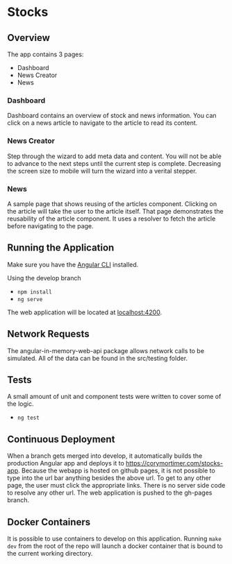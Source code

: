 # Stocks

## Overview

The app contains 3 pages:
* Dashboard
* News Creator
* News

### Dashboard

Dashboard contains an overview of stock and news information. You can click on a news article to navigate to the article to read its content.

### News Creator

Step through the wizard to add meta data and content. You will not be able to advance to the next steps until the current step is complete. Decreasing the screen size to mobile will turn the wizard into a verital stepper.

### News

A sample page that shows reusing of the articles component. Clicking on the article will take the user to the article itself. That page demonstrates the reusability of the article component. It uses a resolver to fetch the article before navigating to the page.

## Running the Application

Make sure you have the [Angular CLI](https://cli.angular.io/) installed.

Using the develop branch
* `npm install`
* `ng serve`

The web application will be located at [localhost:4200](http://localhost:4200).

## Network Requests

The angular-in-memory-web-api package allows network calls to be simulated. All of the data can be found in the src/testing folder.

## Tests

A small amount of unit and component tests were written to cover some of the logic.

* `ng test`

## Continuous Deployment

When a branch gets merged into develop, it automatically builds the production Angular app and deploys it to https://corymortimer.com/stocks-app. Because the webapp is hosted on github pages, it is not possible to type into the url bar anything besides the above url. To get to any other page, the user must click the appropriate links. There is no server side code to resolve any other url. The web application is pushed to the gh-pages branch.

## Docker Containers

It is possible to use containers to develop on this application. Running `make dev` from the root of the repo will launch a docker container that is bound to the current working directory.
